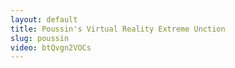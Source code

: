 ```yaml
---
layout: default
title: Poussin's Virtual Reality Extreme Unction
slug: poussin
video: btQvgn2VOCs
---
```

